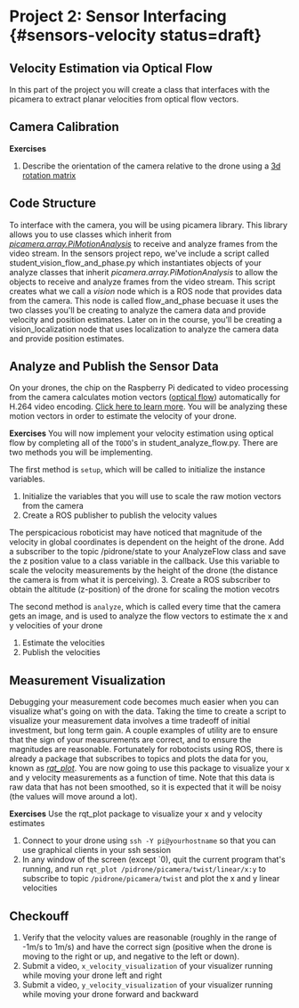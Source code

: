 # Project 2: Sensor Interfacing {#sensors-velocity status=draft}

## Velocity Estimation via Optical Flow
In this part of the project you will create a class that interfaces with the picamera to extract planar velocities from optical flow vectors.

## Camera Calibration
**Exercises**
  1. Describe the orientation of the camera relative to the drone using a [3d rotation matrix](https://en.wikipedia.org/wiki/Rotation_matrix)

## Code Structure
To interface with the camera, you will be using picamera library. This library allows you to use classes which inherit from [<i>picamera.array.PiMotionAnalysis</i>](https://picamera.readthedocs.io/en/release-1.10/api_array.html#pimotionanalysis) to receive and analyze frames from the video stream. In the sensors project repo, we've include a script called student_vision_flow_and_phase.py which instantiates objects of your analyze classes that inherit <i>picamera.array.PiMotionAnalysis</i> to allow the objects to receive and analyze frames from the video stream. This script creates what we call a <i>vision</i> node which is a ROS node that provides data from the camera. This node is called flow_and_phase becuase it uses the two classes you'll be creating to analyze the camera data and provide velocity and position estimates. Later on in the course, you'll be creating a vision_localization node that uses localization to analyze the camera data and provide position estimates.

## Analyze and Publish the Sensor Data
On your drones, the chip on the Raspberry Pi dedicated to video processing from the camera calculates motion vectors ([optical flow](https://en.wikipedia.org/wiki/Optical_flow)) automatically for H.264 video encoding. [Click here to learn more](https://www.raspberrypi.org/blog/vectors-from-coarse-motion-estimation/). You will be analyzing these motion vectors in order to estimate the velocity of your drone.

**Exercises**
You will now implement your velocity estimation using optical flow by completing all of the `TODO`'s in student_analyze_flow.py. There are two methods you will be implementing.

The first method is `setup`, which will be called to initialize the instance variables.
  1. Initialize the variables that you will use to scale the raw motion vectors from the camera
  2. Create a ROS publisher to publish the velocity values

The perspicacious roboticist may have noticed that magnitude of the velocity in global coordinates is dependent on the height of the drone. Add a subscriber to the topic /pidrone/state to your AnalyzeFlow class and save the z position value to a class variable in the callback. Use this variable to scale the velocity measurements by the height of the drone (the distance the camera is from what it is perceiving).
  3. Create a ROS subscriber to obtain the altitude (z-position) of the drone for scaling the motion vecotrs

The second method is `analyze`, which is called every time that the camera gets an image, and is used to analyze the flow vectors to estimate the x and y velocities of your drone
  1. Estimate the velocities
  2. Publish the velocities

## Measurement Visualization
Debugging your measurement code becomes much easier when you can visualize what's going on with the data. Taking the time to create a script to visualize your measurement data involves a time tradeoff of initial investment, but long term gain. A couple examples of utility are to ensure that the sign of your measurements are correct, and to ensure the magnitudes are reasonable. Fortunately for robotocists using ROS, there is already a package that subscribes to topics and plots the data for you, known as [<i>rqt_plot</i>](http://wiki.ros.org/rqt_plot). You are now going to use this package to visualize your x and y velocity measurements as a function of time. Note that this data is raw data that has not been smoothed, so it is expected that it will be noisy (the values will move around a lot).

**Exercises**
Use the rqt_plot package to visualize your x and y velocity estimates
1. Connect to your drone using `ssh -Y pi@yourhostname` so that you can use graphical clients in your ssh session
2. In any window of the screen (except \`0), quit the current program that's running, and run `rqt_plot /pidrone/picamera/twist/linear/x:y` to subscribe to topic `/pidrone/picamera/twist` and plot the x and y linear velocities

## Checkouff
1. Verify that the velocity values are reasonable (roughly in the range of -1m/s to 1m/s) and have the correct sign (positive when the drone is moving to the right or up, and negative to the left or down).
2. Submit a video, `x_velocity_visualization` of your visualizer running while moving your drone left and right
3. Submit a video, `y_velocity_visualization` of your visualizer running while moving your drone forward and backward
